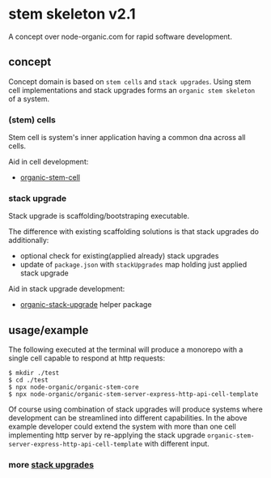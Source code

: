 # stem skeleton v2.1

A concept over node-organic.com for rapid software development.

## concept

Concept domain is based on `stem cells` and `stack upgrades`.
Using stem cell implementations and stack upgrades forms an `organic stem skeleton` of a system.

### (stem) cells

Stem cell is system's inner application having a common dna across all cells.

Aid in cell development: 

* [organic-stem-cell](https://github.com/node-organic/organic-stem-cell)

### stack upgrade

Stack upgrade is scaffolding/bootstraping executable.

The difference with existing scaffolding solutions is that stack upgrades do additionally:

* optional check for existing(applied already) stack upgrades
* update of `package.json` with `stackUpgrades` map holding just applied stack upgrade

Aid in stack upgrade development:

* [organic-stack-upgrade](https://github.com/node-organic/organic-stack-upgrade) helper package

## usage/example

The following executed at the terminal will produce a monorepo with a single cell capable to respond at http requests:

```
$ mkdir ./test
$ cd ./test
$ npx node-organic/organic-stem-core
$ npx node-organic/organic-stem-server-express-http-api-cell-template
```

Of course using combination of stack upgrades will produce systems where development can be streamlined into different capabilities. In the above example developer could extend the system with more than one cell implementing http server by re-applying the stack upgrade `organic-stem-server-express-http-api-cell-template` with different input.

### more [stack upgrades](https://github.com/node-organic?utf8=%E2%9C%93&q=template)

